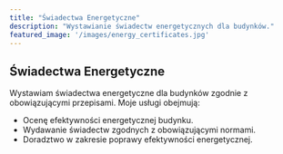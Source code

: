 ```yaml
---
title: "Świadectwa Energetyczne"
description: "Wystawianie świadectw energetycznych dla budynków."
featured_image: '/images/energy_certificates.jpg'
---
```


## Świadectwa Energetyczne

Wystawiam świadectwa energetyczne dla budynków zgodnie z obowiązującymi przepisami. Moje usługi obejmują:

- Ocenę efektywności energetycznej budynku.
- Wydawanie świadectw zgodnych z obowiązującymi normami.
- Doradztwo w zakresie poprawy efektywności energetycznej.
